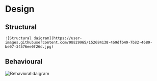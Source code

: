 # Design

## Structural

    ![Structural daigram](https://user-images.githubusercontent.com/98829965/152684138-469dfb49-7b82-4689-be07-34576ee0f26d.jpg)


## Behavioural

   ![Behavioral daigram](https://user-images.githubusercontent.com/98829965/152684123-f2aa7bd9-656a-4bad-bb21-47b7614872bb.jpg)
